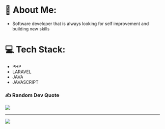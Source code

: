 # 💫 About Me:
- Software developer that is always  looking for self improvement and building new skills
  
# 💻 Tech Stack:
 - PHP <br>
 - LARAVEL <br>
 - JAVA  <br>
- JAVASCRIPT  <br>
### ✍️ Random Dev Quote
![](https://quotes-github-readme.vercel.app/api?type=horizontal&theme=radical)

---
[![](https://visitcount.itsvg.in/api?id=devbreno01&icon=0&color=0)](https://visitcount.itsvg.in)

<!-- Proudly created with GPRM ( https://gprm.itsvg.in ) -->
